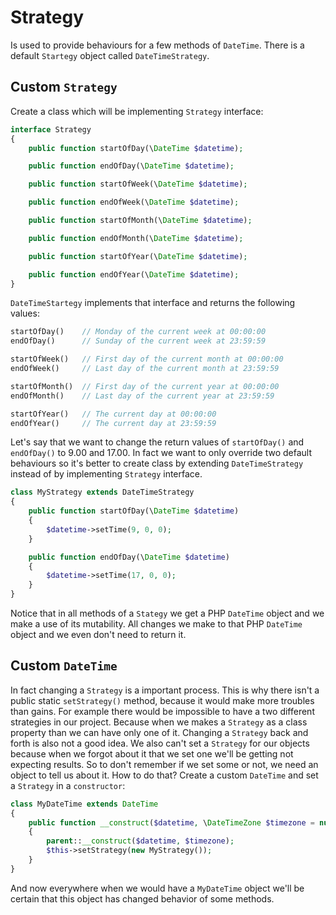 # Strategy
Is used to provide behaviours for a few methods of `DateTime`. There is a default `Startegy` object called `DateTimeStrategy`.

## Custom `Strategy`
Create a class which will be implementing `Strategy` interface:
```php
interface Strategy
{	
	public function startOfDay(\DateTime $datetime);

	public function endOfDay(\DateTime $datetime);

	public function startOfWeek(\DateTime $datetime);

	public function endOfWeek(\DateTime $datetime);

	public function startOfMonth(\DateTime $datetime);

	public function endOfMonth(\DateTime $datetime);

	public function startOfYear(\DateTime $datetime);

	public function endOfYear(\DateTime $datetime);
}
```
`DateTimeStartegy` implements that interface and returns the following values:
```php
startOfDay()    // Monday of the current week at 00:00:00
endOfDay()      // Sunday of the current week at 23:59:59

startOfWeek()   // First day of the current month at 00:00:00
endOfWeek()     // Last day of the current month at 23:59:59

startOfMonth()  // First day of the current year at 00:00:00
endOfMonth()    // Last day of the current year at 23:59:59

startOfYear()   // The current day at 00:00:00
endOfYear()     // The current day at 23:59:59
```

Let's say that we want to change the return values of `startOfDay()` and `endOfDay()` to 9.00 and 17.00. 
In fact we want to only override two default behaviours so it's better to create class by extending `DateTimeStrategy`
instead of by implementing `Strategy` interface.
```php
class MyStrategy extends DateTimeStrategy
{
	public function startOfDay(\DateTime $datetime)
	{
		$datetime->setTime(9, 0, 0);
	}

	public function endOfDay(\DateTime $datetime)
	{
		$datetime->setTime(17, 0, 0);
	}
}
```
Notice that in all methods of a `Stategy` we get a PHP `DateTime` object and we make a use of its mutability.
All changes we make to that PHP `DateTime` object and we even don't need to return it.

## Custom `DateTime`
In fact changing a `Strategy` is a important process. This is why there isn't a public static `setStrategy()` method, because
it would make more troubles than gains. For example there would be impossible to have a two different strategies in our project. 
Because when we makes a `Strategy` as a class property than we can have only one of it. Changing a `Strategy` back and forth is also not a 
good idea. We also can't set a `Strategy` for our objects because when we forgot about it that we set one we'll be getting
not expecting results. So to don't remember if we set some or not, we need an object to tell us about it. How to do that? 
Create a custom `DateTime` and set a `Strategy` in a `constructor`:
```php
class MyDateTime extends DateTime
{
	public function __construct($datetime, \DateTimeZone $timezone = null)
	{
		parent::__construct($datetime, $timezone);
		$this->setStrategy(new MyStrategy());
	}
}
```
And now everywhere when we would have a `MyDateTime` object we'll be certain that this object has changed behavior of some methods.
